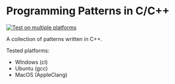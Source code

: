 # Programming Patterns in C/C++
[![Test on multiple platforms](https://github.com/RudyFisher7/CPPProgrammingPatterns/actions/workflows/test-multiplatform.yml/badge.svg)](https://github.com/RudyFisher7/CPPProgrammingPatterns/actions/workflows/test-multiplatform.yml)

A collection of patterns written in C++.

Tested platforms:
- WIndows (cl)
- Ubuntu (gcc)
- MacOS (AppleClang)
